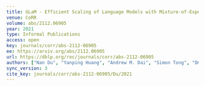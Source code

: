 ```yaml
---
title: GLaM - Efficient Scaling of Language Models with Mixture-of-Experts.
venue: CoRR
volume: abs/2112.06905
year: 2021
type: Informal Publications
access: open
key: journals/corr/abs-2112-06905
ee: https://arxiv.org/abs/2112.06905
url: https://dblp.org/rec/journals/corr/abs-2112-06905
authors: ["Nan Du", "Yanping Huang", "Andrew M. Dai", "Simon Tong", "Dmitry Lepikhin", "Yuanzhong Xu", "Maxim Krikun", "Yanqi Zhou", "Adams Wei Yu", "Orhan Firat", "Barret Zoph", "Liam Fedus", "Maarten Bosma", "Zongwei Zhou", "Tao Wang", "Yu Emma Wang", "Kellie Webster", "Marie Pellat", "Kevin Robinson", "Kathy Meier-Hellstern", "Toju Duke", "Lucas Dixon", "Kun Zhang", "Quoc V. Le", "Yonghui Wu", "Zhifeng Chen", "Claire Cui"]
sync_version: 3
cite_key: journals/corr/abs-2112-06905/Du/2021
---
```


